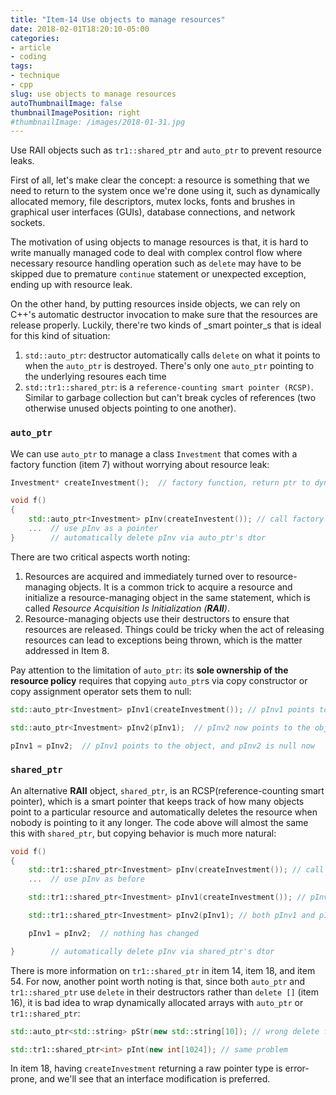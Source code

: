 ```yaml
---
title: "Item-14 Use objects to manage resources"
date: 2018-02-01T18:20:10-05:00
categories:
- article
- coding
tags:
- technique
- cpp
slug: use objects to manage resources
autoThumbnailImage: false
thumbnailImagePosition: right
#thumbnailImage: /images/2018-01-31.jpg
---
```


Use RAII objects such as `tr1::shared_ptr` and `auto_ptr` to prevent resource leaks.
<!--more-->

First of all, let's make clear the concept: a resource is something that we need to return to the system once we're done using it, such as dynamically allocated memory, file descriptors, mutex locks, fonts and brushes in graphical user interfaces (GUIs), database connections, and network sockets.

The motivation of using objects to manage resources is that, it is hard to write manually managed code to deal with complex control flow where necessary resource handling operation such as `delete` may have to be skipped due to premature `continue` statement or unexpected exception, ending up with resource leak.

On the other hand, by putting resources inside objects, we can rely on C++'s automatic destructor invocation to make sure that the resources are release properly. Luckily, there're two kinds of _smart pointer_s that is ideal for this kind of situation:

1. `std::auto_ptr`: destructor automatically calls `delete` on what it points to when the `auto_ptr` is destroyed. There's only one `auto_ptr` pointing to the underlying resoures each time
2. `std::tr1::shared_ptr`: is a `reference-counting smart pointer (RCSP)`. Similar to garbage collection but can't break cycles of references (two otherwise unused objects pointing to one another).

### `auto_ptr`

We can use `auto_ptr` to manage a class `Investment` that comes with a factory function (item 7) without worrying about resource leak:

```cpp
Investment* createInvestment();  // factory function, return ptr to dynamically allocated object

void f() 
{
    std::auto_ptr<Investment> pInv(createInvestent()); // call factory function
    ...  // use pInv as a pointer
}        // automatically delete pInv via auto_ptr's dtor
```

There are two critical aspects worth noting:

1. Resources are acquired and immediately turned over to resource-managing objects. It is a common trick to acquire a resource and initialize a resource-managing object in the same statement, which is called _Resource Acquisition Is Initialization (**RAII**)_.
2. Resource-managing objects use their destructors to ensure that resources are released. Things could be tricky when the act of releasing resources can lead to exceptions being thrown, which is the matter addressed in Item 8.

Pay attention to the limitation of `auto_ptr`: its **sole ownership of the resource policy** requires that copying `auto_ptr`s via copy constructor or copy assignment operator sets them to null:

```cpp
std::auto_ptr<Investment> pInv1(createInvestment()); // pInv1 points to the object returned from the factory function

std::auto_ptr<Investment> pInv2(pInv1);  // pInv2 now points to the object; pInv1 is null 

pInv1 = pInv2;  // pInv1 points to the object, and pInv2 is null now
```

### `shared_ptr`

An alternative **RAII** object, `shared_ptr`, is an RCSP(reference-counting smart pointer), which is a smart pointer that keeps track of how many objects point to a particular resource and automatically deletes  the resource when nobody is pointing to it any longer. The code above will almost the same this with `shared_ptr`, but copying behavior is much more natural:

```cpp
void f()
{
    std::tr1::shared_ptr<Investment> pInv(createInvestment()); // call factory function
    ...  // use pInv as before

    std::tr1::shared_ptr<Investment> pInv1(createInvestment()); // pInv1 points to the object returned from createInvestment

    std::tr1::shared_ptr<Investment> pInv2(pInv1); // both pInv1 and pInv2 now point to the object

    pInv1 = pInv2;  // nothing has changed

}        // automatically delete pInv via shared_ptr's dtor
```

There is more information on `tr1::shared_ptr` in item 14, item 18, and item 54. For now, another point worth noting is that, since both `auto_ptr` and `tr1::shared_ptr` use `delete` in their destructors rather than `delete []` (item 16), it is bad idea to wrap dynamically allocated arrays with `auto_ptr` or `tr1::shared_ptr`:

```cpp
std::auto_ptr<std::string> pStr(new std::string[10]); // wrong delete form will be used, bad idea!

std::tr1::shared_ptr<int> pInt(new int[1024]); // same problem
```

In item 18, having `createInvestment` returning a raw pointer type is error-prone, and we'll see that an interface modification is preferred.